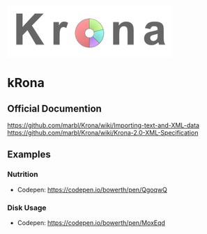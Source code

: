 
<img src="https://github.com/bowerth/kRona/raw/master/assets/img/krona-logo.png">

# kRona

## Official Documention

https://github.com/marbl/Krona/wiki/Importing-text-and-XML-data
https://github.com/marbl/Krona/wiki/Krona-2.0-XML-Specification

## Examples

### Nutrition

- Codepen: https://codepen.io/bowerth/pen/QgoqwQ

### Disk Usage

- Codepen: https://codepen.io/bowerth/pen/MoxEqd
